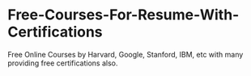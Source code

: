 # Free-Courses-For-Resume-With-Certifications
Free Online Courses by Harvard, Google, Stanford, IBM, etc with many providing free certifications also.
